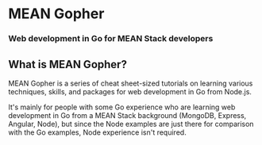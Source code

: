 # MEAN Gopher
### Web development in Go for MEAN Stack developers

## What is MEAN Gopher?

MEAN Gopher is a series of cheat sheet-sized tutorials on learning various techniques, skills, and packages for web development in Go from Node.js.

It's mainly for people with some Go experience who are learning web development in Go from a MEAN Stack background (MongoDB, Express, Angular, Node), but since the Node examples are just there for comparison with the Go examples, Node experience isn't required.
